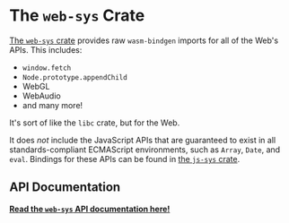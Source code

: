 # The `web-sys` Crate

[The `web-sys` crate][web-sys] provides raw `wasm-bindgen` imports for all of the Web's
APIs. This includes:

* `window.fetch`
* `Node.prototype.appendChild`
* WebGL
* WebAudio
* and many more!

It's sort of like the `libc` crate, but for the Web.

It does *not* include the JavaScript APIs that are guaranteed to exist in all
standards-compliant ECMAScript environments, such as `Array`, `Date`, and
`eval`. Bindings for these APIs can be found in [the `js-sys` crate][js-sys].

## API Documentation

[**Read the `web-sys` API documentation here!**][api]

[api]: https://rustwasm.github.io/wasm-bindgen/api/web_sys/
[js-sys]: https://crates.io/crates/js-sys
[web-sys]: https://crates.io/crates/web-sys
